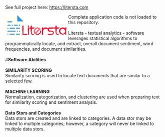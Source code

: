 
See full project here: https://litersta.com

<a href="url"><img src="https://github.com/grey1689/litersta/blob/master/litersta/static/images/Logo.png?raw=true" align="left" height="40%" width="40%" ></a>

Complete application code is not loaded to this repository.<br>
<br>
Litersta - textual analytics - software leverages statistical algorithms to programmatically locate, and extract, overall document sentiment, word frequencies, and document similarities.<br>
<br>
#<b>Software Abilities</b><br>
<br>
<b>SIMILARITY SCORING</b><br>
Similarity scoring is used to locate text documents that are similar to a selected few.<br>
<br>
<b>MACHINE LEARNING</b><br>
Normalization, categorization, and clustering are used when preparing text for similarity scoring and sentiment analysis.<br>
<br>
<b>Data Stors and Categories</b><br>
Data stors are created and are linked to categories. A data stor may be linked to multiple categories; however, a category will never be linked to multiple data stors.<br>
